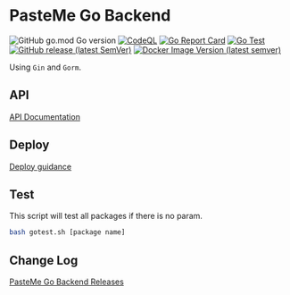 # PasteMe Go Backend

![GitHub go.mod Go version](https://img.shields.io/github/go-mod/go-version/PasteUs/PasteMeGoBackend)
[![CodeQL](https://github.com/PasteUs/PasteMeGoBackend/actions/workflows/codeql-analysis.yml/badge.svg?branch=main&event=push)](https://github.com/PasteUs/PasteMeGoBackend/actions/workflows/codeql-analysis.yml)
[![Go Report Card](https://goreportcard.com/badge/github.com/PasteUs/PasteMeGoBackend)](https://goreportcard.com/report/github.com/PasteUs/PasteMeGoBackend)
[![Go Test](https://github.com/PasteUs/PasteMeGoBackend/actions/workflows/test.yml/badge.svg)](https://github.com/PasteUs/PasteMeGoBackend/actions/workflows/test.yml)
[![GitHub release (latest SemVer)](https://img.shields.io/github/v/release/PasteUs/PasteMeGoBackend?color=white&label=Latest&sort=semver)](https://github.com/PasteUs/PasteMeGoBackend/releases)
[![Docker Image Version (latest semver)](https://img.shields.io/docker/v/pasteme/go-backend?label=Docker%20Hub&sort=semver)](https://hub.docker.com/r/pasteme/go-backend)

Using `Gin` and `Gorm`.

## API

[API Documentation](https://docs.pasteme.cn/#/developer/api)

## Deploy

[Deploy guidance](https://docs.pasteme.cn/#/deploy/docker)

## Test

This script will test all packages if there is no param.

```bash
bash gotest.sh [package name]
```

## Change Log

[PasteMe Go Backend Releases](https://github.com/PasteUs/PasteMeGoBackend/releases)

